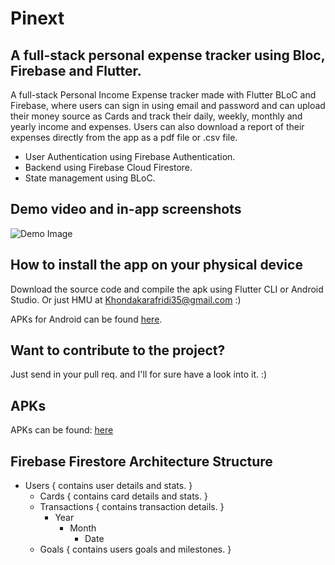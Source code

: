 # Pinext

## A full-stack personal expense tracker using Bloc, Firebase and Flutter.

A full-stack Personal Income Expense tracker made with Flutter BLoC and Firebase, where users can sign in using email and password and can upload their money source as Cards and track their daily, weekly, monthly and yearly income and expenses. Users can also download a report of their expenses directly from the app as a pdf file or .csv file.

* User Authentication using Firebase Authentication.
* Backend using Firebase Cloud Firestore.
* State management using BLoC.

## Demo video and in-app screenshots

<!-- * [Demo Video](paste video link here) -->

![Demo Image](https://github.com/llKYOTOll/Pinext-PersonalIncomeExpenseTrackingApp/blob/master/assets/promotional_images/Screenshot%202022-09-25%20093843.png?raw=true)

## How to install the app on your physical device

Download the source code and compile the apk using Flutter CLI or Android Studio. Or  just HMU at Khondakarafridi35@gmail.com :)

APKs for Android can be found [here](https://drive.google.com/drive/folders/1Z-fPUf9SbRhjLuHZsv87LCJxbRI3bJQT?usp=sharing).

## Want to contribute to the project? 

Just send in your pull req. and I'll for sure have a look into it. :)

## APKs

APKs can be found: [here](https://drive.google.com/drive/folders/1Z-fPUf9SbRhjLuHZsv87LCJxbRI3bJQT?usp=sharing)

## Firebase Firestore Architecture Structure

- Users { contains user details and stats. }
    - Cards { contains card details and stats. }
    - Transactions { contains transaction details. }
        - Year
            - Month
                - Date
    - Goals { contains users goals and milestones. }


